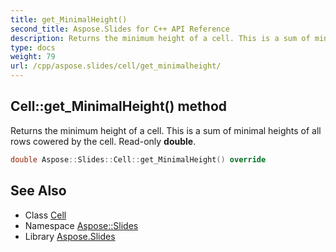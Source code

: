 ```yaml
---
title: get_MinimalHeight()
second_title: Aspose.Slides for C++ API Reference
description: Returns the minimum height of a cell. This is a sum of minimal heights of all rows cowered by the cell. Read-only double.
type: docs
weight: 79
url: /cpp/aspose.slides/cell/get_minimalheight/
---
```

## Cell::get_MinimalHeight() method


Returns the minimum height of a cell. This is a sum of minimal heights of all rows cowered by the cell. Read-only **double**.

```cpp
double Aspose::Slides::Cell::get_MinimalHeight() override
```

## See Also

* Class [Cell](./)
* Namespace [Aspose::Slides](../)
* Library [Aspose.Slides](../../)